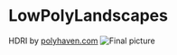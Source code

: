 # LowPolyLandscapes
HDRI by [polyhaven.com](https://polyhaven.com/a/hilly_terrain_01)
![Final picture](https://user-images.githubusercontent.com/15903451/145964425-497deb62-551e-43d0-bbb8-5edb54023706.png)
